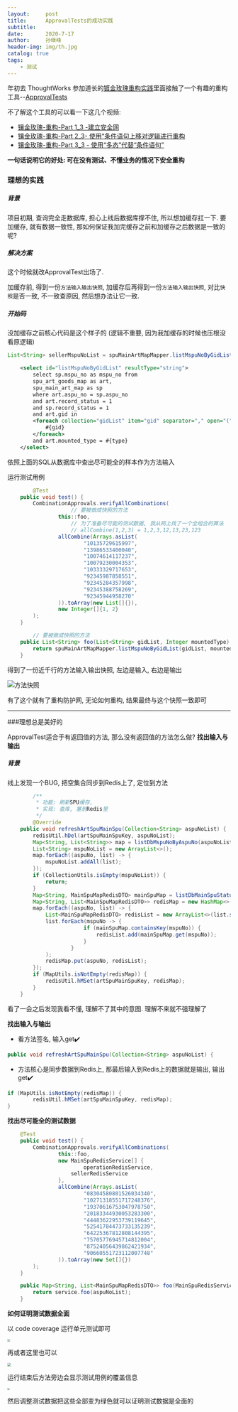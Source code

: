 ```yaml
---
layout:     post
title:      ApprovalTests的成功实践
subtitle:   
date:       2020-7-17
author:     孙继峰
header-img: img/th.jpg
catalog: true
tags:
	- 测试
---
```




年初去 ThoughtWorks 参加道长的[镀金玫瑰重构实践](https://www.jianshu.com/p/360e735cd3d5)里面接触了一个有趣的重构工具--[ApprovalTests](https://github.com/approvals)



不了解这个工具的可以看一下这几个视频:

- [镶金玫瑰-重构-Part 1_3 -建立安全网](https://www.bilibili.com/video/BV1BJ411N7aD/)
- [镶金玫瑰-重构-Part 2_3- 使用“条件语句上移对逻辑进行重构](https://www.bilibili.com/video/BV1BJ411N7qN/)
- [镶金玫瑰-重构-Part 3_3 - 使用“多态”代替“条件语句”](https://www.bilibili.com/video/BV1BJ411N7yE/)



**一句话说明它的好处: 可在没有测试、不懂业务的情况下安全重构**



### 理想的实践

##### 背景

项目初期, 查询完全走数据库, 担心上线后数据库撑不住, 所以想加缓存扛一下. 要加缓存, 就有数据一致性, 那如何保证我加完缓存之前和加缓存之后数据是一致的呢?

##### 解决方案

这个时候就改ApprovalTest出场了.

加缓存前, 得到一份```方法输入输出快照```, 加缓存后再得到一份```方法输入输出快照```, 对比```快照```是否一致, 不一致查原因, 然后想办法让它一致.

##### 开始码

没加缓存之前核心代码是这个样子的 (逻辑不重要, 因为我加缓存的时候也压根没看原逻辑)

```java
List<String> sellerMspuNoList = spuMainArtMapMapper.listMspuNoByGidList(gidList, SpuTypeEnum.toMountedType(SpuTypeEnum.SELLER.getType()));
```



```xml
    <select id="listMspuNoByGidList" resultType="string">
        select sp.mspu_no as mspu_no from
        spu_art_goods_map as art,
        spu_main_art_map as sp
        where art.aspu_no = sp.aspu_no
        and art.record_status = 1
        and sp.record_status = 1
        and art.gid in
        <foreach collection="gidList" item="gid" separator="," open="(" close=")">
            #{gid}
        </foreach>
        and art.mounted_type = #{type}
    </select>
```

依照上面的SQL从数据库中查出尽可能全的样本作为方法输入

运行测试用例

```java
		@Test
    public void test() {
        CombinationApprovals.verifyAllCombinations(
          			// 要被做成快照的方法
                this::foo,
          			// 为了准备尽可能的测试数据, 我从网上找了一个全组合的算法
          			// allCombine(1,2,3) = 1,2,3,12,13,23,123
                allCombine(Arrays.asList(
                        "10135729615997",
                        "13986533400040",
                        "10074614117237",
                        "10079230004353",
                        "10333329717653",
                        "92345987858551",
                        "92345284357998",
                        "92345388758269",
                        "92345944958270"
                )).toArray(new List[]{}),
                new Integer[]{1, 2}
        );
    }

		// 要被做成快照的方法
    public List<String> foo(List<String> gidList, Integer mountedType) {
        return spuMainArtMapMapper.listMspuNoByGidList(gidList, mountedType);
    }
```

得到了一份近千行的方法输入输出快照, 左边是输入, 右边是输出

![方法快照](https://i.loli.net/2020/07/21/aMudBE5nZbJUt6q.png)

有了这个就有了重构防护网, 无论如何重构, 结果最终与这个快照一致即可

---

###理想总是美好的

ApprovalTest适合于有返回值的方法, 那么没有返回值的方法怎么做? **找出输入与输出**

##### 背景

线上发现一个BUG, 把空集合同步到Redis上了, 定位到方法

```java
		/**
		 * 功能: 刷新SPU缓存, 
		 * 实现: 查库, 塞到Redis里
		 */
		@Override
    public void refreshArtSpuMainSpu(Collection<String> aspuNoList) {
        redisUtil.hDel(artSpuMainSpuKey, aspuNoList);
        Map<String, List<String>> map = listDbMspuNoByAspuNo(aspuNoList);
        List<String> mspuNoList = new ArrayList<>();
        map.forEach((aspuNo, list) -> {
            mspuNoList.addAll(list);
        });
        if (CollectionUtils.isEmpty(mspuNoList)) {
            return;
        }
        Map<String, MainSpuMapRedisDTO> mainSpuMap = listDbMainSpuStatus(mspuNoList).stream().collect(Collectors.toMap(MainSpuMapRedisDTO::getMspuNo, mainSpuMapRedisDTO -> mainSpuMapRedisDTO));
        Map<String, List<MainSpuMapRedisDTO>> redisMap = new HashMap<>(aspuNoList.size());
        map.forEach((aspuNo, list) -> {
            List<MainSpuMapRedisDTO> redisList = new ArrayList<>(list.size());
            list.forEach(mspuNo -> {
                        if (mainSpuMap.containsKey(mspuNo)) {
                            redisList.add(mainSpuMap.get(mspuNo));
                        }
                    }
            );
            redisMap.put(aspuNo, redisList);
        });
        if (MapUtils.isNotEmpty(redisMap)) {
            redisUtil.hMSet(artSpuMainSpuKey, redisMap);
        }
    }
```

看了一会之后发现我看不懂, 理解不了其中的意图. 理解不来就不强理解了

**找出输入与输出**

- 看方法签名, 输入get✔️

```java
public void refreshArtSpuMainSpu(Collection<String> aspuNoList) {
```

- 方法核心是同步数据到Redis上, 那最后输入到Redis上的数据就是输出, 输出get✔️

```java
if (MapUtils.isNotEmpty(redisMap)) {
		redisUtil.hMSet(artSpuMainSpuKey, redisMap);
}
```

**找出尽可能全的测试数据**

```java
    @Test
    public void test() {
        CombinationApprovals.verifyAllCombinations(
                this::foo,
                new MainSpuRedisService[] {
                		operationRedisService, 
                  	sellerRedisService
                },
                allCombine(Arrays.asList(
                        "08304580801526034340",
                        "10271318551717248376",
                        "19370616753047978750",
                        "20183344930053283300",
                        "44483622953739119645",
                        "52541784473733135239",
                        "64225367812808144395",
                        "75705776945714812004",
                        "87524056439862421934",
                        "90660551723112007748"
                )).toArray(new Set[]{})
        );
    }

    public Map<String, List<MainSpuMapRedisDTO>> foo(MainSpuRedisService service, Collection<String> aspuNoList) {
        return service.foo(aspuNoList);
    }
```

**如何证明测试数据全面**

以 code coverage 运行单元测试即可

<img src="https://i.loli.net/2020/07/24/zQC2TfAmVpNlYEG.png" style="zoom:40%;" />



再或者这里也可以

<img src="https://i.loli.net/2020/07/24/cB2U5zb6vN83MTV.png" style="zoom:50%;" />



运行结束后方法旁边会显示测试用例的覆盖信息

<img src="https://i.loli.net/2020/07/27/YWfct9X8ySiGMze.png" style="zoom:30%;" />

然后调整测试数据把这些全部变为绿色就可以证明测试数据是全面的

